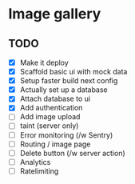 # Image gallery

## TODO

- [x] Make it deploy
- [x] Scaffold basic ui with mock data
- [x] Setup faster build next config
- [X] Actually set up a database
- [x] Attach database to ui
- [x] Add authentication
- [ ] Add image upload
- [ ] taint (server only)
- [ ] Error monitoring (/w Sentry)
- [ ] Routing / image page
- [ ] Delete button (/w server action)
- [ ] Analytics
- [ ] Ratelimiting
